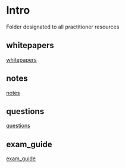 # **Intro**

Folder designated to all practitioner resources

## **whitepapers**

[whitepapers](whitepapers/)

## **notes**

[notes](notes/)

## **questions**

[questions](questions/)

## **exam_guide**

[exam_guide](exam_guide/)
